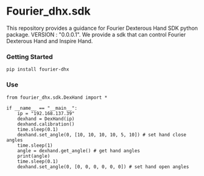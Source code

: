 # Fourier_dhx.sdk

This repository provides a guidance for Fourier Dexterous Hand SDK python package. VERSION : "0.0.0.1".
We provide a sdk that can control Fourier Dexterous Hand and Inspire Hand.

### Getting Started
```
pip install fourier-dhx
```

### Use
```
from fourier_dhx.sdk.DexHand import *

if __name__ == "__main__":
    ip = "192.168.137.39"
    dexhand = DexHand(ip)
    dexhand.calibration()
    time.sleep(0.1)
    dexhand.set_angle(0, [10, 10, 10, 10, 5, 10]) # set hand close angles
    time.sleep(1)
    angle = dexhand.get_angle() # get hand angles
    print(angle)
    time.sleep(0.1)
    dexhand.set_angle(0, [0, 0, 0, 0, 0, 0]) # set hand open angles
```

